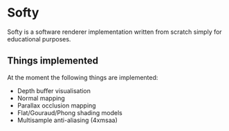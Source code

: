 # Softy
Softy is a software renderer implementation written from scratch simply for educational purposes.

## Things implemented
At the moment the following things are implemented:
 * Depth buffer visualisation
 * Normal mapping
 * Parallax occlusion mapping
 * Flat/Gouraud/Phong shading models
 * Multisample anti-aliasing (4xmsaa)

